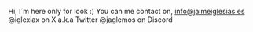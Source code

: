 Hi, I´m here only for look :)
You can me contact on,
info@jaimeiglesias.es
@iglexiax on X a.k.a Twitter
@jaglemos on Discord


